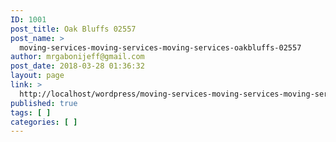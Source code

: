 ```yaml
---
ID: 1001
post_title: Oak Bluffs 02557
post_name: >
  moving-services-moving-services-moving-services-oakbluffs-02557
author: mrgabonijeff@gmail.com
post_date: 2018-03-28 01:36:32
layout: page
link: >
  http://localhost/wordpress/moving-services-moving-services-moving-services-oakbluffs-02557/
published: true
tags: [ ]
categories: [ ]
---
```

